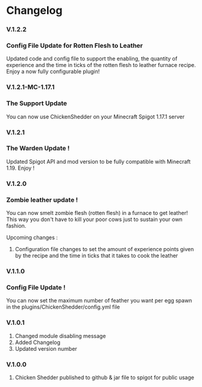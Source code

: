 # Changelog

### V.1.2.2
### Config File Update for Rotten Flesh to Leather

Updated code and config file to support the enabling, the quantity of experience and the time in ticks of the rotten flesh to leather furnace recipe. Enjoy a now fully configurable plugin! 

### V.1.2.1-MC-1.17.1
### The Support Update 

You can now use ChickenShedder on your Minecraft Spigot 1.17.1 server

### V.1.2.1
### The Warden Update !

Updated Spigot API and mod version to be fully compatible with Minecraft 1.19. Enjoy !

### V.1.2.0
### Zombie leather update !
You can now smelt zombie flesh (rotten flesh) in a furnace to get leather! This way you don't have to kill your poor cows just to sustain your own fashion.

Upcoming changes :
1. Configuration file changes to set the amount of experience points given by the recipe and the time in ticks that it takes to cook the leather 

### V.1.1.0
### Config File Update ! 
You can now set the maximum number of feather you want per egg spawn in the plugins/ChickenShedder/config.yml file

### V.1.0.1 
1. Changed module disabling message
2. Added Changelog
3. Updated version number

### V.1.0.0
1. Chicken Shedder published to github & jar file to spigot for public usage